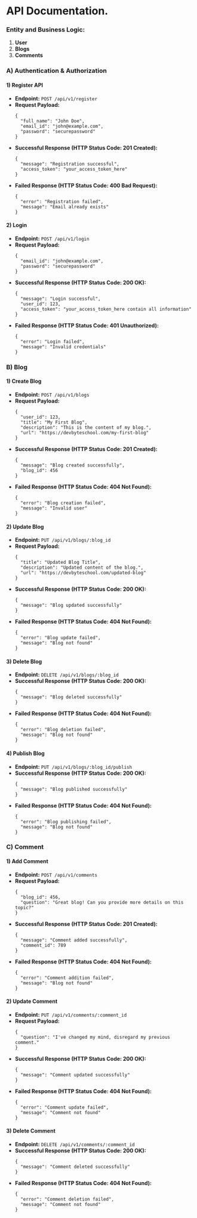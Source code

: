 # API Documentation.

### Entity and Business Logic:

1. **User**
2. **Blogs**
3. **Comments**

### A) Authentication & Authorization

#### 1) Register API
- **Endpoint:** `POST /api/v1/register`
- **Request Payload:**
  ```
  {
    "full_name": "John Doe",
    "email_id": "john@example.com",
    "password": "securepassword"
  }
  ```
- **Successful Response (HTTP Status Code: 201 Created):**
  ```
  {
    "message": "Registration successful",
    "access_token": "your_access_token_here"
  }
  ```
- **Failed Response (HTTP Status Code: 400 Bad Request):**
  ```
  {
    "error": "Registration failed",
    "message": "Email already exists"
  }
  ```

#### 2) Login
- **Endpoint:** `POST /api/v1/login`
- **Request Payload:**
  ```
  {
    "email_id": "john@example.com",
    "password": "securepassword"
  }
  ```
- **Successful Response (HTTP Status Code: 200 OK):**
  ```
  {
    "message": "Login successful",
    "user_id": 123,
    "access_token": "your_access_token_here contain all information"
  }
  ```
- **Failed Response (HTTP Status Code: 401 Unauthorized):**
  ```
  {
    "error": "Login failed",
    "message": "Invalid credentials"
  }
  ```

### B) Blog

#### 1) Create Blog
- **Endpoint:** `POST /api/v1/blogs`
- **Request Payload:**
  ```
  {
    "user_id": 123,
    "title": "My First Blog",
    "description": "This is the content of my blog.",
    "url": "https://devbyteschool.com/my-first-blog"
  }
  ```
- **Successful Response (HTTP Status Code: 201 Created):**
  ```
  {
    "message": "Blog created successfully",
    "blog_id": 456
  }
  ```
- **Failed Response (HTTP Status Code: 404 Not Found):**
  ```
  {
    "error": "Blog creation failed",
    "message": "Invalid user"
  }
  ```

#### 2) Update Blog
- **Endpoint:** `PUT /api/v1/blogs/:blog_id`
- **Request Payload:**
  ```
  {
    "title": "Updated Blog Title",
    "description": "Updated content of the blog.",
    "url": "https://devbyteschool.com/updated-blog"
  }
  ```
- **Successful Response (HTTP Status Code: 200 OK):**
  ```
  {
    "message": "Blog updated successfully"
  }
  ```
- **Failed Response (HTTP Status Code: 404 Not Found):**
  ```
  {
    "error": "Blog update failed",
    "message": "Blog not found"
  }
  ```

#### 3) Delete Blog
- **Endpoint:** `DELETE /api/v1/blogs/:blog_id`
- **Successful Response (HTTP Status Code: 200 OK):**
  ```
  {
    "message": "Blog deleted successfully"
  }
  ```
- **Failed Response (HTTP Status Code: 404 Not Found):**
  ```
  {
    "error": "Blog deletion failed",
    "message": "Blog not found"
  }
  ```

#### 4) Publish Blog
- **Endpoint:** `PUT /api/v1/blogs/:blog_id/publish`
- **Successful Response (HTTP Status Code: 200 OK):**
  ```
  {
    "message": "Blog published successfully"
  }
  ```
- **Failed Response (HTTP Status Code: 404 Not Found):**
  ```
  {
    "error": "Blog publishing failed",
    "message": "Blog not found"
  }
  ```

### C) Comment

#### 1) Add Comment
- **Endpoint:** `POST /api/v1/comments`
- **Request Payload:**
  ```
  {
    "blog_id": 456,
    "question": "Great blog! Can you provide more details on this topic?"
  }
  ```
- **Successful Response (HTTP Status Code: 201 Created):**
  ```
  {
    "message": "Comment added successfully",
    "comment_id": 789
  }
  ```
- **Failed Response (HTTP Status Code: 404 Not Found):**
  ```
  {
    "error": "Comment addition failed",
    "message": "Blog not found"
  }
  ```

#### 2) Update Comment
- **Endpoint:** `PUT /api/v1/comments/:comment_id`
- **Request Payload:**
  ```
  {
    "question": "I've changed my mind, disregard my previous comment."
  }
  ```
- **Successful Response (HTTP Status Code: 200 OK):**
  ```
  {
    "message": "Comment updated successfully"
  }
  ```
- **Failed Response (HTTP Status Code: 404 Not Found):**
  ```
  {
    "error": "Comment update failed",
    "message": "Comment not found"
  }
  ```

#### 3) Delete Comment
- **Endpoint:** `DELETE /api/v1/comments/:comment_id`
- **Successful Response (HTTP Status Code: 200 OK):**
  ```
  {
    "message": "Comment deleted successfully"
  }
  ```
- **Failed Response (HTTP Status Code: 404 Not Found):**
  ```
  {
    "error": "Comment deletion failed",
    "message": "Comment not found"
  }
  ```
